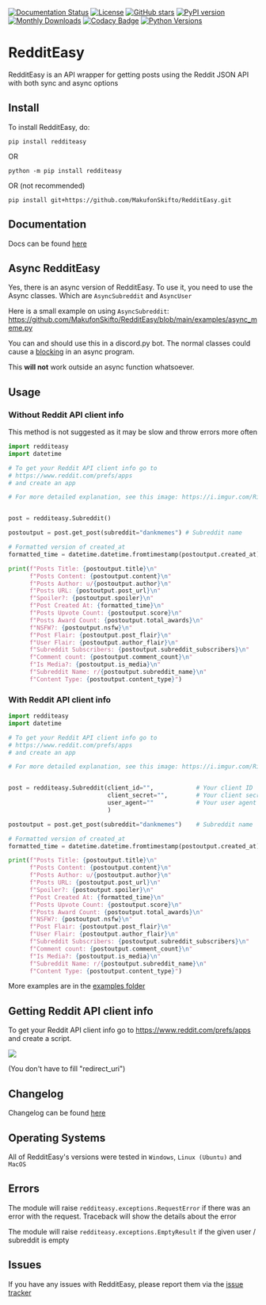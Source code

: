 [![Documentation Status](https://readthedocs.org/projects/redditeasy/badge/?version=latest)](https://redditeasy.readthedocs.io/en/latest/?badge=latest)
[![License](https://img.shields.io/github/license/MakufonSkifto/redditeasy)](LICENSE)
[![GitHub stars](https://img.shields.io/github/stars/MakufonSkifto/redditeasy)](https://github.com/ExpDev07/coronavirus-tracker-api/stargazers) 
[![PyPI version](https://badge.fury.io/py/redditeasy.svg)](https://badge.fury.io/py/redditeasy)
[![Monthly Downloads](https://img.shields.io/pypi/dm/redditeasy.svg)](https://badge.fury.io/py/redditeasy)
[![Codacy Badge](https://app.codacy.com/project/badge/Grade/22632d363d7747acbbcf357c5b6795c4)](https://www.codacy.com/gh/MakufonSkifto/RedditEasy/dashboard?utm_source=github.com&amp;utm_medium=referral&amp;utm_content=MakufonSkifto/RedditEasy&amp;utm_campaign=Badge_Grade)
[![Python Versions](https://img.shields.io/badge/Python-3%20%7C%203.6%20%7C%203.7%20%7C%203.8%20%7C%203.9-blue.svg)](https://img.shields.io/badge/Python-3%20%7C%203.5%20%7C%203.6%20%7C%203.7%20%7C%203.8%20%7C%203.9-blue.svg)
# RedditEasy

RedditEasy is an API wrapper for getting posts using the Reddit JSON API with both sync and async options

## Install
To install RedditEasy, do:

``pip install redditeasy`` 

OR

``python -m pip install redditeasy``

OR (not recommended)

``pip install git+https://github.com/MakufonSkifto/RedditEasy.git``

## Documentation
Docs can be found [here](https://redditeasy.readthedocs.io/en/latest/)

## Async RedditEasy
Yes, there is an async version of RedditEasy. To use it, you need to use the Async classes. Which are `AsyncSubreddit` and `AsyncUser`

Here is a small example on using `AsyncSubreddit`: https://github.com/MakufonSkifto/RedditEasy/blob/main/examples/async_meme.py

You can and should use this in a discord.py bot. The normal classes could cause a [blocking](https://discordpy.readthedocs.io/en/latest/faq.html#what-does-blocking-mean) in an async program.

This **will not** work outside an async function whatsoever.

## Usage

### Without Reddit API client info
This method is not suggested as it may be slow and throw errors more often

```python
import redditeasy
import datetime

# To get your Reddit API client info go to
# https://www.reddit.com/prefs/apps
# and create an app

# For more detailed explanation, see this image: https://i.imgur.com/Ri13AQu.png


post = redditeasy.Subreddit()

postoutput = post.get_post(subreddit="dankmemes") # Subreddit name

# Formatted version of created_at
formatted_time = datetime.datetime.fromtimestamp(postoutput.created_at).strftime("%d/%m/%Y %I:%M:%S UTC")

print(f"Posts Title: {postoutput.title}\n"
      f"Posts Content: {postoutput.content}\n"
      f"Posts Author: u/{postoutput.author}\n"
      f"Posts URL: {postoutput.post_url}\n"
      f"Spoiler?: {postoutput.spoiler}\n"
      f"Post Created At: {formatted_time}\n"
      f"Posts Upvote Count: {postoutput.score}\n"
      f"Posts Award Count: {postoutput.total_awards}\n"
      f"NSFW?: {postoutput.nsfw}\n"
      f"Post Flair: {postoutput.post_flair}\n"
      f"User Flair: {postoutput.author_flair}\n"
      f"Subreddit Subscribers: {postoutput.subreddit_subscribers}\n"
      f"Comment count: {postoutput.comment_count}\n"
      f"Is Media?: {postoutput.is_media}\n"
      f"Subreddit Name: r/{postoutput.subreddit_name}\n"
      f"Content Type: {postoutput.content_type}")

```

### With Reddit API client info

```python
import redditeasy
import datetime

# To get your Reddit API client info go to
# https://www.reddit.com/prefs/apps
# and create an app

# For more detailed explanation, see this image: https://i.imgur.com/Ri13AQu.png


post = redditeasy.Subreddit(client_id="",            # Your client ID
                            client_secret="",        # Your client secret
                            user_agent=""            # Your user agent (ex: ClientName/0.1 by YourUsername")
                            )

postoutput = post.get_post(subreddit="dankmemes")    # Subreddit name

# Formatted version of created_at
formatted_time = datetime.datetime.fromtimestamp(postoutput.created_at).strftime("%d/%m/%Y %I:%M:%S UTC")

print(f"Posts Title: {postoutput.title}\n"
      f"Posts Content: {postoutput.content}\n"
      f"Posts Author: u/{postoutput.author}\n"
      f"Posts URL: {postoutput.post_url}\n"
      f"Spoiler?: {postoutput.spoiler}\n"
      f"Post Created At: {formatted_time}\n"
      f"Posts Upvote Count: {postoutput.score}\n"
      f"Posts Award Count: {postoutput.total_awards}\n"
      f"NSFW?: {postoutput.nsfw}\n"
      f"Post Flair: {postoutput.post_flair}\n"
      f"User Flair: {postoutput.author_flair}\n"
      f"Subreddit Subscribers: {postoutput.subreddit_subscribers}\n"
      f"Comment count: {postoutput.comment_count}\n"
      f"Is Media?: {postoutput.is_media}\n"
      f"Subreddit Name: r/{postoutput.subreddit_name}\n"
      f"Content Type: {postoutput.content_type}")

```

More examples are in the [examples folder](https://github.com/MakufonSkifto/RedditEasy/tree/main/examples)

## Getting Reddit API client info
To get your Reddit API client info go to
https://www.reddit.com/prefs/apps
and create a script.

![](https://i.imgur.com/Ri13AQu.png)

(You don't have to fill "redirect_uri")

## Changelog

Changelog can be found [here](https://redditeasy.readthedocs.io/en/latest/changelog.html)

## Operating Systems

All of RedditEasy's versions were tested in `Windows`, `Linux (Ubuntu)` and `MacOS`

## Errors

The module will raise `redditeasy.exceptions.RequestError`  if there was an error with the request. Traceback will show the details about the error

The module will raise `redditeasy.exceptions.EmptyResult` if the given user / subreddit is empty

## Issues

If you have any issues with RedditEasy, please report them via the [issue tracker](https://github.com/MakufonSkifto/RedditEasy/issues)
